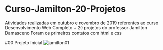 # Curso-Jamilton-20-Projetos
Atividades realizadas em outubro e novembro de 2019 referentes ao curso Desenvolvimento Web Completo + 20 projetos do professor Jamilton Damasceno
Foram os primeiros contatos com html e css

#00 Projeto Inicial
![jamilton01](https://user-images.githubusercontent.com/59126841/86957165-adff4480-c130-11ea-8879-e983602417e7.png)

